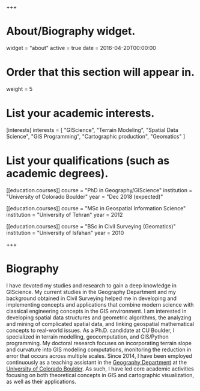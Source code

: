 +++
# About/Biography widget.
widget = "about"
active = true
date = 2016-04-20T00:00:00

# Order that this section will appear in.
weight = 5

# List your academic interests.
[interests]
  interests = [
    "GIScience",
    "Terrain Modeling",
    "Spatial Data Science",
    "GIS Programming",
    "Cartographic production",
    "Geomatics"
  ]

# List your qualifications (such as academic degrees).
[[education.courses]]
  course = "PhD in Geography/GIScience"
  institution = "University of Colorado Boulder" 
  year = "Dec 2018 (expected)"

[[education.courses]]
  course = "MSc in Geospatial Information Science"
  institution = "University of Tehran"
  year = 2012

[[education.courses]]
  course = "BSc in Civil Surveying (Geomatics)"
  institution = "University of Isfahan"
  year = 2010
 
+++

# Biography

I have devoted my studies and research to gain a deep knowledge in GIScience. My current studies in the Geography Department and my background obtained in Civil Surveying helped me in developing and implementing concepts and applications that combine modern science with classical engineering concepts in the GIS environment. I am interested in developing spatial data structures and geometric algorithms, the analyzing and mining of complicated spatial data, and linking geospatial mathematical concepts to real-world issues. As a Ph.D. candidate at CU Boulder, I specialized in terrain modelling, geocomputation, and GIS/Python programming. My doctoral research focuses on incorporating terrain slope and curvature into GIS modeling computations, monitoring the reduction in error that occurs across multiple scales. Since 2014, I have been employed continuously as a teaching assistant in the [Geography Department](https://www.colorado.edu/geography/) at the  [University of Colorado Boulder](https://www.colorado.edu/). As such, I have led core academic activities focusing on both theoretical concepts in GIS and cartographic visualization, as well as their applications. 

